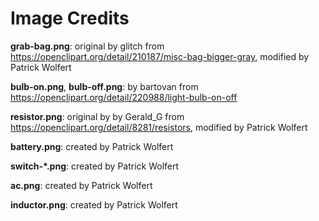 Image Credits
===========

**grab-bag.png**: original by glitch from https://openclipart.org/detail/210187/misc-bag-bigger-gray, modified by Patrick Wolfert

**bulb-on.png**, **bulb-off.png**: by bartovan from https://openclipart.org/detail/220988/light-bulb-on-off

**resistor.png**: original by by Gerald_G from https://openclipart.org/detail/8281/resistors, modified by Patrick Wolfert

**battery.png**: created by Patrick Wolfert

**switch-*.png**: created by Patrick Wolfert

**ac.png**: created by Patrick Wolfert

**inductor.png**: created by Patrick Wolfert